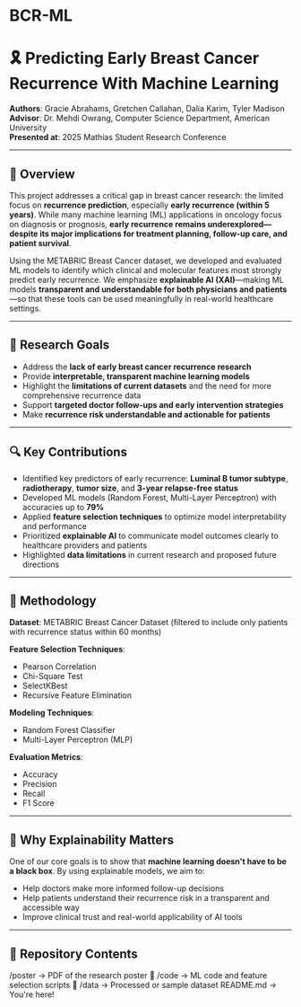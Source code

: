# BCR-ML

# 🎗 Predicting Early Breast Cancer Recurrence With Machine Learning

**Authors**: Gracie Abrahams, Gretchen Callahan, Dalia Karim, Tyler Madison  
**Advisor**: Dr. Mehdi Owrang, Computer Science Department, American University  
**Presented at**: 2025 Mathias Student Research Conference

---

## 🧠 Overview

This project addresses a critical gap in breast cancer research: the limited focus on **recurrence prediction**, especially **early recurrence (within 5 years)**. While many machine learning (ML) applications in oncology focus on diagnosis or prognosis, **early recurrence remains underexplored—despite its major implications for treatment planning, follow-up care, and patient survival**.

Using the METABRIC Breast Cancer dataset, we developed and evaluated ML models to identify which clinical and molecular features most strongly predict early recurrence. We emphasize **explainable AI (XAI)**—making ML models **transparent and understandable for both physicians and patients**—so that these tools can be used meaningfully in real-world healthcare settings.

---

## 🎯 Research Goals

- Address the **lack of early breast cancer recurrence research**
- Provide **interpretable, transparent machine learning models**
- Highlight the **limitations of current datasets** and the need for more comprehensive recurrence data
- Support **targeted doctor follow-ups and early intervention strategies**
- Make **recurrence risk understandable and actionable for patients**

---

## 🔍 Key Contributions

- Identified key predictors of early recurrence: **Luminal B tumor subtype**, **radiotherapy**, **tumor size**, and **3-year relapse-free status**
- Developed ML models (Random Forest, Multi-Layer Perceptron) with accuracies up to **79%**
- Applied **feature selection techniques** to optimize model interpretability and performance
- Prioritized **explainable AI** to communicate model outcomes clearly to healthcare providers and patients
- Highlighted **data limitations** in current research and proposed future directions

---

## 🧪 Methodology

**Dataset**: METABRIC Breast Cancer Dataset (filtered to include only patients with recurrence status within 60 months)

**Feature Selection Techniques**:
- Pearson Correlation
- Chi-Square Test
- SelectKBest
- Recursive Feature Elimination

**Modeling Techniques**:
- Random Forest Classifier
- Multi-Layer Perceptron (MLP)

**Evaluation Metrics**:
- Accuracy
- Precision
- Recall
- F1 Score

---

## 💬 Why Explainability Matters

One of our core goals is to show that **machine learning doesn't have to be a black box**. By using explainable models, we aim to:
- Help doctors make more informed follow-up decisions
- Help patients understand their recurrence risk in a transparent and accessible way
- Improve clinical trust and real-world applicability of AI tools

---

## 📁 Repository Contents

/poster → PDF of the research poster
📁 /code → ML code and feature selection scripts
📁 /data → Processed or sample dataset
README.md → You're here!



